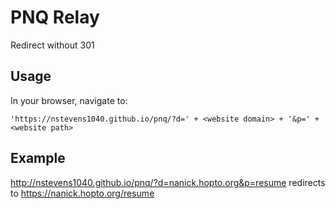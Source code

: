 # PNQ Relay  
Redirect without 301  
## Usage  
In your browser, navigate to:
```
'https://nstevens1040.github.io/pnq/?d=' + <website domain> + '&p=' + <website path>
```  
## Example  
http://nstevens1040.github.io/pnq/?d=nanick.hopto.org&p=resume redirects to https://nanick.hopto.org/resume  
